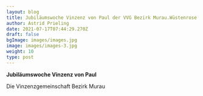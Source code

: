 ```yaml
---
layout: blog
title: Jubiläumswoche Vinzenz von Paul der VVG Bezirk Murau.Wüstenrose
author: Astrid Prieling
date: 2021-07-17T07:44:29.270Z
draft: false
bgImage: images/images.jpg
image: images/images-3.jpg
weight: 10
type: post
---
```

**Jubiläumswoche Vinzenz von Paul**

Die Vinzenzgemeinschaft Bezirk Murau
